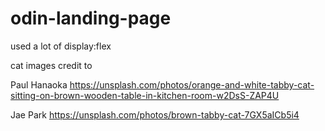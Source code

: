 # odin-landing-page

used a lot of display:flex


cat images credit to 

Paul Hanaoka 
https://unsplash.com/photos/orange-and-white-tabby-cat-sitting-on-brown-wooden-table-in-kitchen-room-w2DsS-ZAP4U

Jae Park
https://unsplash.com/photos/brown-tabby-cat-7GX5aICb5i4
